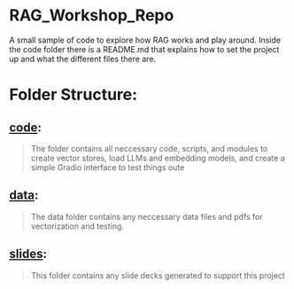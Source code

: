 # RAG_Workshop_Repo
A small sample of code to explore how RAG works and play around. Inside the code folder there is a README.md that explains how to set the project up and what the different files there are. 

# Folder Structure:

## [code](/code):
> The folder contains all neccessary code, scripts, and modules to create vector stores, load LLMs and embedding models, and create a simple Gradio interface to test things oute

## [data](/data): 
> The data folder contains any neccessary data files and pdfs for vectorization and testing.

## [slides](/slides):
> This folder contains any slide decks generated to support this project
